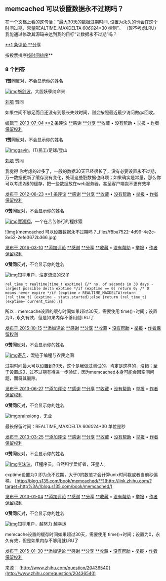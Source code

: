 ## memcached 可以设置数据永不过期吗？

在一个文档上看的这句话：“最大30天的数据过期时间, 设置为永久的也会在这个时间过期，常量REALTIME_MAXDELTA 60*60*24*30 控制”。
（暂不考虑LRU）我能通过修改其源码来达到我的目标“让数据永不过期”吗？

[**1 条评论 ](http://www.zhihu.com/question/20436540#)[**分享](http://www.zhihu.com/question/20436540#)

按投票排序[按时间排序](http://www.zhihu.com/question/20436540?sort=created)**

### 8 个回答

**1赞同**反对，不会显示你的姓名

[![img](https://pic2.zhimg.com/4f6427c5d_s.jpg)](http://www.zhihu.com/people/ohJack)[施剑波](http://www.zhihu.com/people/ohJack)，大胆妖孽纳命来

[刘项](http://www.zhihu.com/people/lexdene) 赞同

如果空间不够足而且还没有到最长失效时间，则会按照最近最少访问做gc回收。

[编辑于 2013-07-04](http://www.zhihu.com/question/20436540/answer/17697994) [**2 条评论](http://www.zhihu.com/question/20436540#) [**感谢](http://www.zhihu.com/question/20436540#) [**分享](http://www.zhihu.com/question/20436540#) [**收藏](http://www.zhihu.com/question/20436540#) • [没有帮助](http://www.zhihu.com/question/20436540#) • [举报](http://www.zhihu.com/question/20436540#) • [作者保留权利](http://www.zhihu.com/terms#sec-licence-1)

**1赞同**反对，不会显示你的姓名

[![img](https://pic2.zhimg.com/be0b75ea56c6579cf02ed0574f08ff55_s.jpg)](http://www.zhihu.com/people/hao-zhi-gang-90)[gavin](http://www.zhihu.com/people/hao-zhi-gang-90)，IT/民工/足球/登山

[刘项](http://www.zhihu.com/people/lexdene) 赞同

我觉得 你考虑的过多了，一般的数据30天已经很长了，没有必要设置永不过期，万一数据更新了缓存没有变化，处理这些脏数据也麻烦；如果确实是常量，那么你可以考虑2级的缓存，把一些数据放在web服务器，甚至客户端岂不更有效率

[发布于 2012-08-23](http://www.zhihu.com/question/20436540/answer/15134054) [**1 条评论](http://www.zhihu.com/question/20436540#) [**感谢](http://www.zhihu.com/question/20436540#) [**分享](http://www.zhihu.com/question/20436540#) [**收藏](http://www.zhihu.com/question/20436540#) • [没有帮助](http://www.zhihu.com/question/20436540#) • [举报](http://www.zhihu.com/question/20436540#) • [作者保留权利](http://www.zhihu.com/terms#sec-licence-1)

**0赞同**反对，不会显示你的姓名

[![img](https://pic1.zhimg.com/da8e974dc_s.jpg)](http://www.zhihu.com/people/liao-hong-xiang-2)[廖鸿翔](http://www.zhihu.com/people/liao-hong-xiang-2)，一个在苦苦修行的程序猿

![img](memcached 可以设置数据永不过期吗？_files/f8ba7522-4d99-4e2c-8e52-2efe3672b366.jpg)

[发布于 2016-03-10](http://www.zhihu.com/question/20436540/answer/90007853) [**添加评论](http://www.zhihu.com/question/20436540#) [**感谢](http://www.zhihu.com/question/20436540#) [**分享](http://www.zhihu.com/question/20436540#) [**收藏](http://www.zhihu.com/question/20436540#) • [没有帮助](http://www.zhihu.com/question/20436540#) • [举报](http://www.zhihu.com/question/20436540#) • [作者保留权利](http://www.zhihu.com/terms#sec-licence-1)

**0赞同**反对，不会显示你的姓名

[![img](https://pic1.zhimg.com/da8e974dc_s.jpg)]()知乎用户，注定流浪的汉子

```
rel_time_t realtime(time_t exptime) {/* no. of seconds in 30 days - largest possible delta exptime */if (exptime == 0) return 0; /* 0 means never expire */if (exptime > REALTIME_MAXDELTA)return (rel_time_t) (exptime - stats.started);else {return (rel_time_t) (exptime+ current_time);}}
```

所以：memcache设置的缓存时间如果超过30天，需要使用 time()+时间；设置为0，永久有效，但是如果内存不够用就LRU了

[发布于 2015-10-15](http://www.zhihu.com/question/20436540/answer/67847627) [**添加评论](http://www.zhihu.com/question/20436540#) [**感谢](http://www.zhihu.com/question/20436540#) [**分享](http://www.zhihu.com/question/20436540#) [**收藏](http://www.zhihu.com/question/20436540#) • [没有帮助](http://www.zhihu.com/question/20436540#) • [举报](http://www.zhihu.com/question/20436540#) • [作者保留权利](http://www.zhihu.com/terms#sec-licence-1)

**0赞同**反对，不会显示你的姓名

[![img](https://pic2.zhimg.com/f9c10a3dd7bcc91c90fc6b40cd518d89_s.jpg)](http://www.zhihu.com/people/ji-fan-93)[寄凡](http://www.zhihu.com/people/ji-fan-93)，混迹于编程与农民之间

过期时间最大可以设置到30天，这个是我做过测试的，肯定是这样的，没错；至于设置成0，过不过期有待进一步验证，因为memcached本身可能会因空间问题，而将其删除。

[发布于 2013-06-27](http://www.zhihu.com/question/20436540/answer/17689661) [**添加评论](http://www.zhihu.com/question/20436540#) [**感谢](http://www.zhihu.com/question/20436540#) [**分享](http://www.zhihu.com/question/20436540#) [**收藏](http://www.zhihu.com/question/20436540#) • [没有帮助](http://www.zhihu.com/question/20436540#) • [举报](http://www.zhihu.com/question/20436540#) • [作者保留权利](http://www.zhihu.com/terms#sec-licence-1)

**0赞同**反对，不会显示你的姓名

[![img](https://pic4.zhimg.com/082b0baf3_s.jpg)](http://www.zhihu.com/people/orainxiong)[orainxiong](http://www.zhihu.com/people/orainxiong)，无业

最长保留时间：REALTIME_MAXDELTA 60*60*24*30 单位是秒

[发布于 2013-03-25](http://www.zhihu.com/question/20436540/answer/16489810) [**添加评论](http://www.zhihu.com/question/20436540#) [**感谢](http://www.zhihu.com/question/20436540#) [**分享](http://www.zhihu.com/question/20436540#) [**收藏](http://www.zhihu.com/question/20436540#) • [没有帮助](http://www.zhihu.com/question/20436540#) • [举报](http://www.zhihu.com/question/20436540#) • [作者保留权利](http://www.zhihu.com/terms#sec-licence-1)

**0赞同**反对，不会显示你的姓名

[![img](https://pic3.zhimg.com/96dbf1de1b733a16c726d409a4bf61d2_s.jpg)](http://www.zhihu.com/people/lidongwei)[李沫沫](http://www.zhihu.com/people/lidongwei)，IT程序员，自然科学爱好者，汪星人。

exptime设置为0 即为永不过期，大于0的数值才会计算unix时间戳或者当前秒偏移。 [http://blog.s135.com/book/memcached/**](http://link.zhihu.com/?target=http%3A//blog.s135.com/book/memcached/)

[发布于 2013-01-04](http://www.zhihu.com/question/20436540/answer/15866383) [**添加评论](http://www.zhihu.com/question/20436540#) [**感谢](http://www.zhihu.com/question/20436540#) [**分享](http://www.zhihu.com/question/20436540#) [**收藏](http://www.zhihu.com/question/20436540#) • [没有帮助](http://www.zhihu.com/question/20436540#) • [举报](http://www.zhihu.com/question/20436540#) • [作者保留权利](http://www.zhihu.com/terms#sec-licence-1)

**0赞同**反对，不会显示你的姓名

[![img](https://pic1.zhimg.com/da8e974dc_s.jpg)]()知乎用户，越努力 越幸运

memcache设置的缓存时间如果超过30天，需要使用 time()+时间；设置为0，永久有效，但是如果内存不够用就LRU了

[发布于 2015-01-30](http://www.zhihu.com/question/20436540/answer/38455851) [**添加评论](http://www.zhihu.com/question/20436540#) [**感谢](http://www.zhihu.com/question/20436540#) [**分享](http://www.zhihu.com/question/20436540#) [**收藏](http://www.zhihu.com/question/20436540#) • [没有帮助](http://www.zhihu.com/question/20436540#) • [举报](http://www.zhihu.com/question/20436540#) • [作者保留权利](http://www.zhihu.com/terms#sec-licence-1)

来源： [http://www.zhihu.com/question/20436540](http://www.zhihu.com/question/20436540)